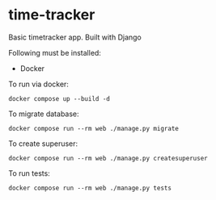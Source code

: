 # time-tracker
Basic timetracker app. Built with Django

Following must be installed:
- Docker

To run via docker:
```
docker compose up --build -d
```

To migrate database:
```
docker compose run --rm web ./manage.py migrate
```

To create superuser:
```
docker compose run --rm web ./manage.py createsuperuser
```


To run tests:
```
docker compose run --rm web ./manage.py tests
```
